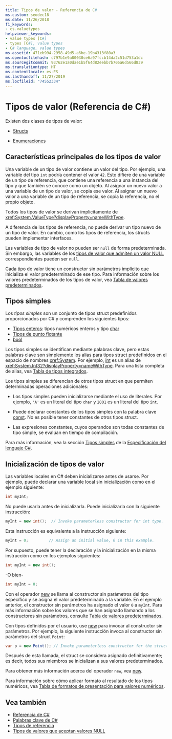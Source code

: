 ```yaml
---
title: Tipos de valor - Referencia de C#
ms.custom: seodec18
ms.date: 11/26/2018
f1_keywords:
- cs.valuetypes
helpviewer_keywords:
- value types [C#]
- types [C#], value types
- C# language, value types
ms.assetid: 471eb994-2958-49d5-a6be-19b4313f80a3
ms.openlocfilehash: c797b1e9a80030ce6a97fccb14da2c51d753a1dc
ms.sourcegitcommit: 93762e1a0dae1b5f64d82eebb7b705a6d566d839
ms.translationtype: HT
ms.contentlocale: es-ES
ms.lasthandoff: 11/27/2019
ms.locfileid: "74552334"
---
```

# <a name="value-types-c-reference"></a>Tipos de valor (Referencia de C#)

Existen dos clases de tipos de valor:

- [Structs](struct.md)

- [Enumeraciones](enum.md)

## <a name="main-features-of-value-types"></a>Características principales de los tipos de valor

Una variable de un tipo de valor contiene un valor del tipo. Por ejemplo, una variable del tipo `int` podría contener el valor `42`. Esto difiere de una variable de un tipo de referencia, que contiene una referencia a una instancia del tipo y que también se conoce como un objeto. Al asignar un nuevo valor a una variable de un tipo de valor, se copia ese valor. Al asignar un nuevo valor a una variable de un tipo de referencia, se copia la referencia, no el propio objeto.

Todos los tipos de valor se derivan implícitamente de <xref:System.ValueType?displayProperty=nameWithType>.

A diferencia de los tipos de referencia, no puede derivar un tipo nuevo de un tipo de valor. En cambio, como los tipos de referencia, los structs pueden implementar interfaces.

Las variables de tipo de valor no pueden ser `null` de forma predeterminada. Sin embargo, las variables de los [tipos de valor que admiten un valor NULL](../builtin-types/nullable-value-types.md) correspondientes pueden ser `null`.

Cada tipo de valor tiene un constructor sin parámetros implícito que inicializa el valor predeterminado de ese tipo. Para información sobre los valores predeterminados de los tipos de valor, vea [Tabla de valores predeterminados](default-values-table.md).

## <a name="simple-types"></a>Tipos simples

Los *tipos simples* son un conjunto de tipos struct predefinidos proporcionados por C# y comprenden los siguientes tipos:

- [Tipos enteros](../builtin-types/integral-numeric-types.md): tipos numéricos enteros y tipo [char](../builtin-types/char.md)
- [Tipos de punto flotante](../builtin-types/floating-point-numeric-types.md)
- [bool](../builtin-types/bool.md)

Los tipos simples se identifican mediante palabras clave, pero estas palabras clave son simplemente los alias para tipos struct predefinidos en el espacio de nombres <xref:System>. Por ejemplo, [int](../builtin-types/integral-numeric-types.md) es un alias de <xref:System.Int32?displayProperty=nameWithType>. Para una lista completa de alias, vea [Tabla de tipos integrados](built-in-types-table.md).

Los tipos simples se diferencian de otros tipos struct en que permiten determinadas operaciones adicionales:

- Los tipos simples pueden inicializarse mediante el uso de literales. Por ejemplo, `'A'` es un literal del tipo `char` y `2001` es un literal del tipo `int`.

- Puede declarar constantes de los tipos simples con la palabra clave [const](const.md). No es posible tener constantes de otros tipos struct.

- Las expresiones constantes, cuyos operandos son todas constantes de tipo simple, se evalúan en tiempo de compilación.

Para más información, vea la sección [Tipos simples](~/_csharplang/spec/types.md#simple-types) de la [Especificación del lenguaje C#](/dotnet/csharp/language-reference/language-specification/introduction).

## <a name="initializing-value-types"></a>Inicialización de tipos de valor

Las variables locales en C# deben inicializarse antes de usarse. Por ejemplo, puede declarar una variable local sin inicialización como en el ejemplo siguiente:

```csharp
int myInt;
```

No puede usarla antes de inicializarla. Puede inicializarla con la siguiente instrucción:

```csharp
myInt = new int();  // Invoke parameterless constructor for int type.
```

Esta instrucción es equivalente a la instrucción siguiente:

```csharp
myInt = 0;         // Assign an initial value, 0 in this example.
```

Por supuesto, puede tener la declaración y la inicialización en la misma instrucción como en los ejemplos siguientes:

```csharp
int myInt = new int();
```

-O bien-

```csharp
int myInt = 0;
```

Con el operador [new](../operators/new-operator.md) se llama al constructor sin parámetros del tipo específico y se asigna el valor predeterminado a la variable. En el ejemplo anterior, el constructor sin parámetros ha asignado el valor `0` a `myInt`. Para más información sobre los valores que se han asignado llamando a los constructores sin parámetros, consulte [Tabla de valores predeterminados](default-values-table.md).

Con tipos definidos por el usuario, use [new](../operators/new-operator.md) para invocar al constructor sin parámetros. Por ejemplo, la siguiente instrucción invoca al constructor sin parámetros del struct `Point`:

```csharp
var p = new Point(); // Invoke parameterless constructor for the struct.
```

Después de esta llamada, el struct se considera asignado definitivamente; es decir, todos sus miembros se inicializan a sus valores predeterminados.

Para obtener más información acerca del operador `new`, vea [new](../operators/new-operator.md).

Para información sobre cómo aplicar formato al resultado de los tipos numéricos, vea [Tabla de formatos de presentación para valores numéricos](formatting-numeric-results-table.md).

## <a name="see-also"></a>Vea también

- [Referencia de C#](../index.md)
- [Palabras clave de C#](index.md)
- [Tipos de referencia](reference-types.md)
- [Tipos de valores que aceptan valores NULL](../builtin-types/nullable-value-types.md)
